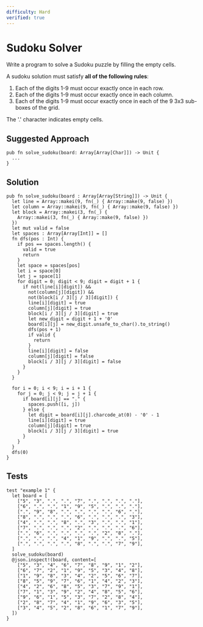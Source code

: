 ```yaml
---
difficulty: Hard
verified: true
---
```


# Sudoku Solver

Write a program to solve a Sudoku puzzle by filling the empty cells.

A sudoku solution must satisfy **all of the following rules**:

1. Each of the digits 1-9 must occur exactly once in each row.
2. Each of the digits 1-9 must occur exactly once in each column.
3. Each of the digits 1-9 must occur exactly once in each of the 9 3x3 sub-boxes of the grid.

The '.' character indicates empty cells.

## Suggested Approach

```mbt nocheck
pub fn solve_sudoku(board: Array[Array[Char]]) -> Unit {
  ...
}
```

## Solution

```mbt
pub fn solve_sudoku(board : Array[Array[String]]) -> Unit {
  let line = Array::makei(9, fn(_) { Array::make(9, false) })
  let column = Array::makei(9, fn(_) { Array::make(9, false) })
  let block = Array::makei(3, fn(_) {
    Array::makei(3, fn(_) { Array::make(9, false) })
  })
  let mut valid = false
  let spaces : Array[Array[Int]] = []
  fn dfs(pos : Int) {
    if pos == spaces.length() {
      valid = true
      return
    }
    let space = spaces[pos]
    let i = space[0]
    let j = space[1]
    for digit = 0; digit < 9; digit = digit + 1 {
      if not(line[i][digit]) &&
        not(column[j][digit]) &&
        not(block[i / 3][j / 3][digit]) {
        line[i][digit] = true
        column[j][digit] = true
        block[i / 3][j / 3][digit] = true
        let new_digit = digit + 1 + '0'
        board[i][j] = new_digit.unsafe_to_char().to_string()
        dfs(pos + 1)
        if valid {
          return
        }
        line[i][digit] = false
        column[j][digit] = false
        block[i / 3][j / 3][digit] = false
      }
    }
  }

  for i = 0; i < 9; i = i + 1 {
    for j = 0; j < 9; j = j + 1 {
      if board[i][j] == "." {
        spaces.push([i, j])
      } else {
        let digit = board[i][j].charcode_at(0) - '0' - 1
        line[i][digit] = true
        column[j][digit] = true
        block[i / 3][j / 3][digit] = true
      }
    }
  }
  dfs(0)
}
```

## Tests

```moonbit
test "example 1" {
  let board = [
    ["5", "3", ".", ".", "7", ".", ".", ".", "."],
    ["6", ".", ".", "1", "9", "5", ".", ".", "."],
    [".", "9", "8", ".", ".", ".", ".", "6", "."],
    ["8", ".", ".", ".", "6", ".", ".", ".", "3"],
    ["4", ".", ".", "8", ".", "3", ".", ".", "1"],
    ["7", ".", ".", ".", "2", ".", ".", ".", "6"],
    [".", "6", ".", ".", ".", ".", "2", "8", "."],
    [".", ".", ".", "4", "1", "9", ".", ".", "5"],
    [".", ".", ".", ".", "8", ".", ".", "7", "9"],
  ]
  solve_sudoku(board)
  @json.inspect!(board, content=[
    ["5", "3", "4", "6", "7", "8", "9", "1", "2"],
    ["6", "7", "2", "1", "9", "5", "3", "4", "8"],
    ["1", "9", "8", "3", "4", "2", "5", "6", "7"],
    ["8", "5", "9", "7", "6", "1", "4", "2", "3"],
    ["4", "2", "6", "8", "5", "3", "7", "9", "1"],
    ["7", "1", "3", "9", "2", "4", "8", "5", "6"],
    ["9", "6", "1", "5", "3", "7", "2", "8", "4"],
    ["2", "8", "7", "4", "1", "9", "6", "3", "5"],
    ["3", "4", "5", "2", "8", "6", "1", "7", "9"],
  ])
}
```

